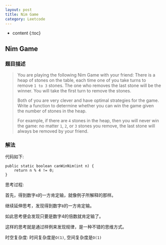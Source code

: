```yaml
---
layout: post
title: Nim Game
category: Leetcode
---
```


* content
{:toc}

## Nim Game

### 题目描述

> You are playing the following Nim Game with your friend: There is a heap of stones on the table, each time one of you take turns to remove `1 to 3` stones. The one who removes the last stone will be the winner. You will take the first turn to remove the stones.
> 
> Both of you are very clever and have optimal strategies for the game. Write a function to determine whether you can win the game given the number of stones in the heap.
> 
> For example, if there are `4` stones in the heap, then you will never win the game: no matter `1`, `2`, or `3` stones you remove, the last stone will always be removed by your friend.

### 解法

代码如下:

    public static boolean canWinNim(int n) {
        return n % 4 != 0;
    }

思考过程: 

首先，得到数字`4`的一方肯定输，就像例子所解释的那样。

继续延伸思考，发现得到数字`8`的一方肯定输。

如此思考便会发现只要是数字4的倍数就肯定输了。

这样的思考就是通过样例来发现规律，是一种不错的思维方式。

时空复杂度: 时间复杂度是`O(1)`, 空间复杂度是`O(1)`